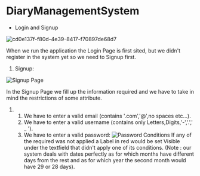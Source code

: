 # DiaryManagementSystem
- Login and Signup 

![cd0e137f-f80d-4e39-8417-f70897de68d7](https://user-images.githubusercontent.com/105460398/168177300-ee755f9c-c67b-4f10-a48e-e3e7738181b1.jpeg)

When we run the application the Login Page is first sited, but we didn't register in the system yet so we need to Signup first.

1. Signup:

![Signup Page](https://user-images.githubusercontent.com/105460398/168178351-a03b10ff-d8a3-4c14-8e47-736aeb89cf63.jpg)

In the Signup Page we fill up the information required and we have to take in mind the restrictions of some attribute.
1. 1. We have to enter a valid email (contains '.com','@',no spaces etc...).
   2. We have to enter a valid username (contains only Letters,Digits,'-','.',' _ ').
   3. We have to enter a valid password: ![Password Conditions](https://user-images.githubusercontent.com/105460398/168179354-9e67c15c-c5e0-4eb3-b166-0c0fb2267046.jpeg)
   If any of the required was not applied a Label in red would be set Visible under the textfield that didn't apply one of its conditions.
   (Note : our system deals with dates perfectly as for which months have different days from the rest and as for which year the second month would have 29 or 28 days).
   

